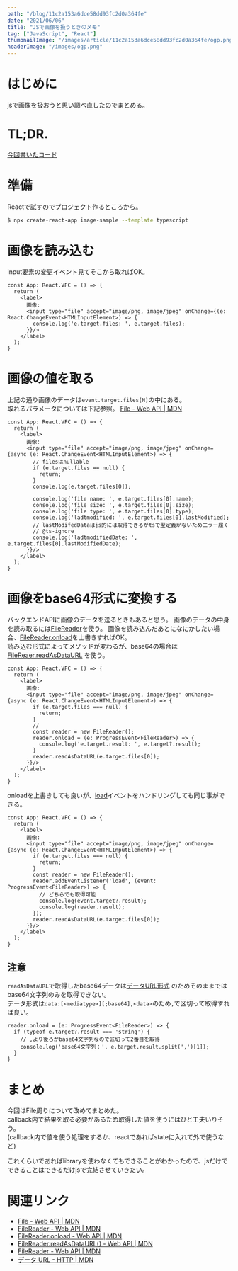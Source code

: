 ```yaml
---
path: "/blog/11c2a153a6dce58dd93fc2d0a364fe"
date: "2021/06/06"
title: "JSで画像を扱うときのメモ"
tag: ["JavaScript", "React"]
thumbnailImage: "/images/article/11c2a153a6dce58dd93fc2d0a364fe/ogp.png"
headerImage: "/images/ogp.png"
---
```


# はじめに

jsで画像を扱おうと思い調べ直したのでまとめる。

# TL;DR.

[今回書いたコード](https://github.com/Tetsuya-Minase/program-samples/tree/master/image-sample)

# 準備

Reactで試すのでプロジェクト作るところから。

```bash
$ npx create-react-app image-sample --template typescript
```

# 画像を読み込む

input要素の変更イベント見てそこから取ればOK。

```tsx
const App: React.VFC = () => {
  return (
    <label>
      画像:
      <input type="file" accept="image/png, image/jpeg" onChange={(e: React.ChangeEvent<HTMLInputElement>) => {
        console.log('e.target.files: ', e.target.files);
      }}/>
    </label>
  );
}
```

# 画像の値を取る

上記の通り画像のデータは`event.target.files[N]`の中にある。  
取れるパラメータについては下記参照。
[File - Web API | MDN](https://developer.mozilla.org/ja/docs/Web/API/File)

```tsx
const App: React.VFC = () => {
  return (
    <label>
      画像:
      <input type="file" accept="image/png, image/jpeg" onChange={async (e: React.ChangeEvent<HTMLInputElement>) => {
        // filesはnullable
        if (e.target.files == null) {
          return;
        }
        console.log(e.target.files[0]);

        console.log('file name: ', e.target.files[0].name);
        console.log('file size: ', e.target.files[0].size);
        console.log('file type: ', e.target.files[0].type);
        console.log('ladtmodified: ', e.target.files[0].lastModified);
        // lastModifedDataはjs的には取得できるがtsで型定義がないためエラー履く
        // @ts-ignore
        console.log('ladtmodifiedDate: ', e.target.files[0].lastModifiedDate);
      }}/>
    </label>
  );
}
```

# 画像をbase64形式に変換する

バックエンドAPIに画像のデータを送るときもあると思う。
画像のデータの中身を読み取るには[FileReader](https://developer.mozilla.org/ja/docs/Web/API/FileReader)を使う。
画像を読み込んだあとになにかしたい場合、[FileReader.onload](https://developer.mozilla.org/ja/docs/Web/API/FileReader/onload)を上書きすればOK。  
読み込む形式によってメソッドが変わるが、base64の場合は[FileReaer.readAsDataURL](https://developer.mozilla.org/ja/docs/Web/API/FileReader/readAsDataURL)
を使う。

```tsx
const App: React.VFC = () => {
  return (
    <label>
      画像:
      <input type="file" accept="image/png, image/jpeg" onChange={async (e: React.ChangeEvent<HTMLInputElement>) => {
        if (e.target.files === null) {
          return;
        }
        // 
        const reader = new FileReader();
        reader.onload = (e: ProgressEvent<FileReader>) => {
          console.log('e.target.result: ', e.target?.result);
        }
        reader.readAsDataURL(e.target.files[0]);
      }}/>
    </label>
  );
}
```

onloadを上書きしても良いが、[load](https://developer.mozilla.org/ja/docs/Web/API/FileReader/load_event)イベントをハンドリングしても同じ事ができる。

```tsx
const App: React.VFC = () => {
  return (
    <label>
      画像:
      <input type="file" accept="image/png, image/jpeg" onChange={async (e: React.ChangeEvent<HTMLInputElement>) => {
        if (e.target.files === null) {
          return;
        }
        const reader = new FileReader();
        reader.addEventListener('load', (event: ProgressEvent<FileReader>) => {
          // どちらでも取得可能
          console.log(event.target?.result);
          console.log(reader.result);
        });
        reader.readAsDataURL(e.target.files[0]);
      }}/>
    </label>
  );
}
```

## 注意

`readAsDataURL`で取得したbase64データは[データURL形式](https://developer.mozilla.org/ja/docs/Web/HTTP/Basics_of_HTTP/Data_URIs)
のためそのままではbase64文字列のみを取得できない。  
データ形式は`data:[<mediatype>][;base64],<data>`のため`,`で区切って取得すれば良い。

```tsx
reader.onload = (e: ProgressEvent<FileReader>) => {
  if (typeof e.target?.result === 'string') {
    // ,より後ろがbase64文字列なので区切って2番目を取得
    console.log('base64文字列：', e.target.result.split(',')[1]);
  }
}
```

# まとめ

今回はFile周りについて改めてまとめた。  
callback内で結果を取る必要があるため取得した値を使うにはひと工夫いりそう。  
(callback内で値を使う処理をするか、reactであればstateに入れて外で使うなど)

これくらいであればlibraryを使わなくてもできることがわかったので、jsだけでできることはできるだけjsで完結させていきたい。

# 関連リンク

- [File - Web API | MDN](https://developer.mozilla.org/ja/docs/Web/API/File)
- [FileReader - Web API | MDN](https://developer.mozilla.org/ja/docs/Web/API/FileReader)
- [FileReader.onload - Web API | MDN](https://developer.mozilla.org/ja/docs/Web/API/FileReader/onload)
- [FileReader.readAsDataURL() - Web API | MDN](https://developer.mozilla.org/ja/docs/Web/API/FileReader/readAsDataURL)
- [FileReader - Web API | MDN](https://developer.mozilla.org/ja/docs/Web/API/FileReader)
- [データ URL - HTTP | MDN](https://developer.mozilla.org/ja/docs/Web/HTTP/Basics_of_HTTP/Data_URIs)
